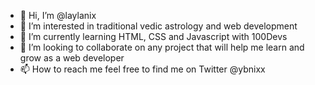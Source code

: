 - 👋 Hi, I’m @laylanix
- 👀 I’m interested in traditional vedic astrology and web development
- 🌱 I’m currently learning HTML, CSS and Javascript with 100Devs
- 💞️ I’m looking to collaborate on any project that will help me learn and grow as a web developer
- 📫 How to reach me feel free to find me on Twitter @ybnixx

<!---
laylanix/laylanix is a ✨ special ✨ repository because its `README.md` (this file) appears on your GitHub profile.
You can click the Preview link to take a look at your changes.
--->
